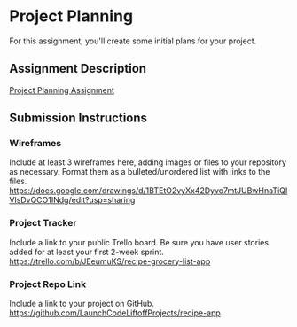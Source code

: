 # Project Planning
For this assignment, you'll create some initial plans for your project.

## Assignment Description
[Project Planning Assignment](https://education.launchcode.org/liftoff/modules/assignments/project-planning)

## Submission Instructions

### Wireframes

Include at least 3 wireframes here, adding images or files to your repository as necessary. Format them as a bulleted/unordered list with links to the files.
https://docs.google.com/drawings/d/1BTEtO2vyXx42Dyvo7mtJUBwHnaTiQIVlsDvQCO1INdg/edit?usp=sharing

### Project Tracker

Include a link to your public Trello board. Be sure you have user stories added for at least your first 2-week sprint.
https://trello.com/b/JEeumuKS/recipe-grocery-list-app

### Project Repo Link

Include a link to your project on GitHub.
https://github.com/LaunchCodeLiftoffProjects/recipe-app
